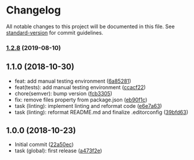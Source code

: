 # Changelog

All notable changes to this project will be documented in this file. See [standard-version](https://github.com/conventional-changelog/standard-version) for commit guidelines.

### [1.2.8](https://github.com/m2sd/typoscript-webpack-plugin/compare/v1.2.7...v1.2.8) (2019-08-10)

## 1.1.0 (2018-10-30)

* feat: add manual testing environment ([6a85281](https://github.com/m2sd/typoscript-webpack-plugin/commit/6a85281))
* feat(tests): add manual testing environment ([ccacf22](https://github.com/m2sd/typoscript-webpack-plugin/commit/ccacf22))
* chore(semver): bump version ([fcb3305](https://github.com/m2sd/typoscript-webpack-plugin/commit/fcb3305))
* fix: remove files property from package.json ([eb90f1c](https://github.com/m2sd/typoscript-webpack-plugin/commit/eb90f1c))
* task (linting): implement linting and reformat code ([e6e7a63](https://github.com/m2sd/typoscript-webpack-plugin/commit/e6e7a63))
* task (linting): reformat README.md and finalize .editorconfig ([39bfd63](https://github.com/m2sd/typoscript-webpack-plugin/commit/39bfd63))



## 1.0.0 (2018-10-23)

* Initial commit ([22a50ec](https://github.com/m2sd/typoscript-webpack-plugin/commit/22a50ec))
* task (global): first release ([a473f2e](https://github.com/m2sd/typoscript-webpack-plugin/commit/a473f2e))
